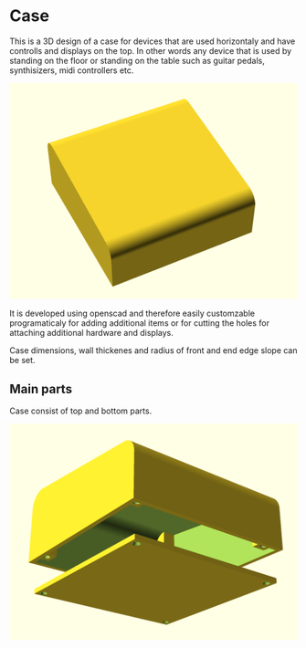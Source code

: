 # Case
This is a 3D design of a case for devices that are used horizontaly and have controlls and displays on the top. In other words any device that is used by standing on the floor or standing on the table such as guitar pedals, synthisizers, midi controllers etc.

![Case assembled](assets/Case-assembled.png)

It is developed using openscad and therefore easily customzable programaticaly for adding additional items or for cutting the holes for attaching additional hardware and displays.

Case dimensions, wall thickenes and radius of front and end edge slope can be set.

## Main parts

Case consist of top and bottom parts.

![Case dissassembled](assets/Case-dissasembled.png)
